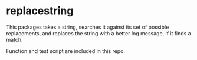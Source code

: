 # replacestring

This packages takes a string, searches it against its set of possible replacements, and replaces the string with a better log message, if it finds a match.

Function and test script are included in this repo.
